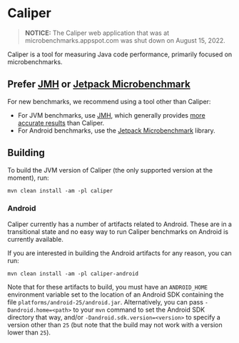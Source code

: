 # Caliper

> **NOTICE:** The Caliper web application that was at
> microbenchmarks.appspot.com was shut down on August 15, 2022.

Caliper is a tool for measuring Java code performance, primarily focused on
microbenchmarks.

## Prefer [JMH] or [Jetpack Microbenchmark]

For new benchmarks, we recommend using a tool other than Caliper:

- For JVM benchmarks, use [JMH], which generally provides
[more accurate results](https://groups.google.com/g/mechanical-sympathy/c/m4opvy4xq3U/m/7lY8x8SvHgwJ)
than Caliper.
- For Android benchmarks, use the [Jetpack Microbenchmark] library.

## Building

To build the JVM version of Caliper (the only supported version at the moment),
run:

```shell
mvn clean install -am -pl caliper
```

### Android

Caliper currently has a number of artifacts related to Android. These are in
a transitional state and no easy way to run Caliper benchmarks on Android is
currently available.

If you are interested in building the Android artifacts for any reason, you can
run:

```shell
mvn clean install -am -pl caliper-android
```

Note that for these artifacts to build, you must have an `ANDROID_HOME`
environment variable set to the location of an Android SDK containing the file
`platforms/android-25/android.jar`. Alternatively, you can pass
`-Dandroid.home=<path>` to your `mvn` command to set the Android SDK directory
that way, and/or `-Dandroid.sdk.version=<version>` to specify a version other
than `25` (but note that the build may not work with a version lower than `25`).

[JMH]: https://openjdk.java.net/projects/code-tools/jmh/
[Jetpack Microbenchmark]: https://developer.android.com/topic/performance/benchmarking/microbenchmark-overview
